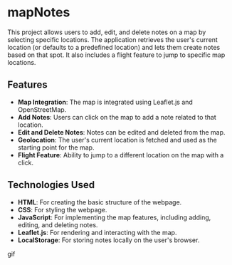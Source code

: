 # mapNotes

This project allows users to add, edit, and delete notes on a map by selecting specific locations. The application retrieves the user's current location (or defaults to a predefined location) and lets them create notes based on that spot. It also includes a flight feature to jump to specific map locations.

## Features

- **Map Integration**: The map is integrated using Leaflet.js and OpenStreetMap.
- **Add Notes**: Users can click on the map to add a note related to that location.
- **Edit and Delete Notes**: Notes can be edited and deleted from the map.
- **Geolocation**: The user's current location is fetched and used as the starting point for the map.
- **Flight Feature**: Ability to jump to a different location on the map with a click.

## Technologies Used

- **HTML**: For creating the basic structure of the webpage.
- **CSS**: For styling the webpage.
- **JavaScript**: For implementing the map features, including adding, editing, and deleting notes.
- **Leaflet.js**: For rendering and interacting with the map.
- **LocalStorage**: For storing notes locally on the user's browser.

gif

